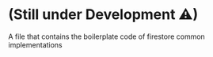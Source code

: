 # (Still under Development ⚠)
A file that contains the boilerplate code of firestore common implementations
